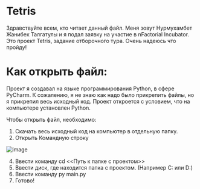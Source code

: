 # Tetris

Здравствуйте всем, кто читает данный файл. Меня зовут Нурмухамбет Жанибек Талгатулы и я подал заявку на участие в nFactorial Incubator.
Это проект Tetris, задание отборочного тура. Очень надеюсь что пройду!

# Как открыть файл:
Проект я создавал на языке программирования Python, в сфере PyCharm. К сожалению, я не знаю как надо было прикрепить файлы, но я прикрепил весь исходный код.
Проект откроется с условием, что на компьютере установлен Python.

Чтобы открыть файл, необходимо:
  1. Скачать весь исходный код на компьютер в отдельную папку.
  2. Открыть Командную строку

   ![image](https://github.com/wohdrv/Tetris/assets/133672243/1efd6d56-bb35-4679-8a75-58ffce84a4b9)


  4. Ввести команду cd <<Путь к папке с проектом>>
  5. Ввести диск, где находится папка с проектом. (Например C: или D:)
  6. Ввести команду py main.py
  7. Готово!

